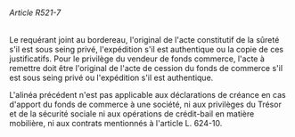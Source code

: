 ###### Article R521-7

Le requérant joint au bordereau, l'original de l'acte constitutif de la sûreté s'il est sous seing privé, l'expédition s'il est authentique ou la copie de ces justificatifs. Pour le privilège du vendeur de fonds commerce, l'acte à remettre doit être l'original de l'acte de cession du fonds de commerce s'il est sous seing privé ou l'expédition s'il est authentique.

L'alinéa précédent n'est pas applicable aux déclarations de créance en cas d'apport du fonds de commerce à une société, ni aux privilèges du Trésor et de la sécurité sociale ni aux opérations de crédit-bail en matière mobilière, ni aux contrats mentionnés à l'article L. 624-10.

